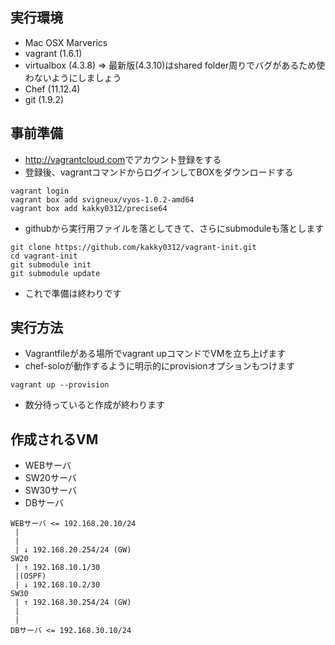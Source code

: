 ## 実行環境
* Mac OSX Marverics
* vagrant (1.6.1)
* virtualbox (4.3.8) => 最新版(4.3.10)はshared folder周りでバグがあるため使わないようにしましょう
* Chef (11.12.4)
* git (1.9.2)

## 事前準備
* <http://vagrantcloud.com>でアカウント登録をする
* 登録後、vagrantコマンドからログインしてBOXをダウンロードする
```
vagrant login
vagrant box add svigneux/vyos-1.0.2-amd64
vagrant box add kakky0312/precise64
```
* githubから実行用ファイルを落としてきて、さらにsubmoduleも落とします
```
git clone https://github.com/kakky0312/vagrant-init.git
cd vagrant-init
git submodule init
git submodule update
```
* これで準備は終わりです

## 実行方法
* Vagrantfileがある場所でvagrant upコマンドでVMを立ち上げます
* chef-soloが動作するように明示的にprovisionオプションもつけます
```
vagrant up --provision
```
* 数分待っていると作成が終わります

## 作成されるVM
* WEBサーバ
* SW20サーバ
* SW30サーバ
* DBサーバ
```
WEBサーバ <= 192.168.20.10/24
 |
 |
 | ↓ 192.168.20.254/24 (GW)
SW20
 | ↑ 192.168.10.1/30
 |(OSPF)
 | ↓ 192.168.10.2/30
SW30
 | ↑ 192.168.30.254/24 (GW)
 |
 |
DBサーバ <= 192.168.30.10/24
```
